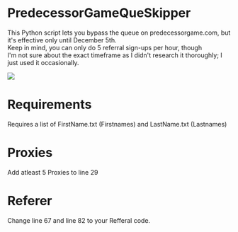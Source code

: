 # PredecessorGameQueSkipper
This Python script lets you bypass the queue on predecessorgame.com, but it's effective only until December 5th. <br />
Keep in mind, you can only do 5 referral sign-ups per hour, though <br />
I'm not sure about the exact timeframe as I didn't research it thoroughly; I just used it occasionally.<br />

![](https://i.imgur.com/ZUFaqtG.png)

# Requirements
Requires a list of FirstName.txt (Firstnames) and LastName.txt (Lastnames)<br/>

# Proxies
Add atleast 5 Proxies to line 29

# Referer
Change line 67 and line 82 to your Refferal code.
